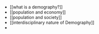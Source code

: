 - [[what is a demography?]]
- [[population and economy]]
- [[population and society]]
- [[interdisciplinary nature of Demography]]
- 